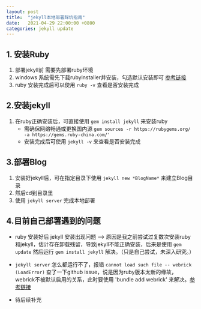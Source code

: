 ```yaml
---
layout: post
title:  "jekyll本地部署踩坑指南"
date:   2021-04-29 22:00:00 +0800
categories: jekyll update
---
```

## 1. 安装Ruby
1. 部署jekyll前 需要先部署ruby环境
2. windows 系统需先下载rubyinstaller并安装，勾选默认安装即可 [参考链接](https://rubyinstaller.org/ "rubyinstall下载地址")
3. ruby 安装完成后可以使用 `ruby -v` 查看是否安装完成

## 2.安装jekyll
1. 在ruby正确安装后，可直接使用 `gem install jekyll` 来安装ruby
    - 需确保网络畅通或更换国内源 `gem sources -r https://rubygems.org/ -a https://gems.ruby-china.com/'`
    - 安装完成后可使用 `jekyll -v` 来查看是否安装完成

## 3.部署Blog
1. 安装好jekyll后，可在指定目录下使用 `jekyll new *BlogName*` 来建立Blog目录
2. 然后cd到目录里
3. 使用 `jekyll server` 完成本地部署

## 4.目前自己部署遇到的问题
- ruby 安装好后 jekyll 安装出现问题 ——> 原因是我之前尝试过复数次安装ruby和jekyll，估计存在卸载残留，导致jekyll不能正确安装，后来是使用 `gem update` 然后运行 `gem install jekyll` 解决。（只是自己尝试，未深入研究。）

- `jekyll server` 怎么都运行不了，报错 `cannot load such file -- webrick (LoadError)` 查了一下github issue，说是因为ruby版本太新的缘故，webrick不被默认启用的关系，此时要使用 'bundle add webrick' 来解决。[参考链接](https://github.com/jekyll/jekyll/issues/8523 "github issues")

- 待后续补充